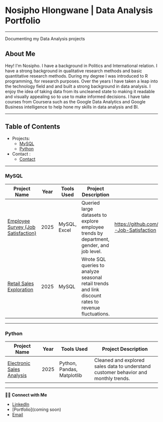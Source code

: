 # Nosipho Hlongwane | Data Analysis Portfolio #
---
Documenting my Data Analysis projects

## About Me
Hey! I'm Nosipho. I have a background in Politics and International relation. I have a strong background in qualitative research methods and basic quantitative research methods. During my degree I was introduced to R programming, for research purposes. Over the years I have taken a leap into the technology field and and built a strong background in data analysis. I enjoy the idea of taking data from its uncleaned state to making it readable and visually appealing so to use to make informed decisions. I have take courses from Coursera such as the Google Data Analytics and Google Business intelligence to help hone my skills in data analysis and BI.

---
## Table of Contents 
- Projects: 
  - [MySQL](#mysql)
  - [Python](#python)
- Contact : 
  - [Contact](#contact)

---

### MySQL

| Project Name | Year | Tools Used | Project Description | Link 
|--------------|------|-------------|---------------------|--------------|
| [Employee Survey (Job Satisfaction)](#) | 2025 | MySQL, Excel | Queried large datasets to explore employee trends by department, gender, and job level. | https://github.com/NosiphoHlongwane/MySQL-Job-Satisfaction 
| [Retail Sales Exploration](#) | 2025 | MySQL | Wrote SQL queries to analyze seasonal retail trends and link discount rates to revenue fluctuations. |

---

### Python

| Project Name | Year | Tools Used | Project Description |
|--------------|------|-------------|---------------------|
| [Electronic Sales Analysis](#) | 2025 | Python, Pandas, Matplotlib | Cleaned and explored sales data to understand customer behavior and monthly trends. |
---


👋🏽 **Connect with Me**

- [LinkedIn](www.linkedin.com/in/nosipho-hlongwane-660b32344)
- [Portfolio](coming soon)
- [Email](nhhlongwane91@gmail.com)


